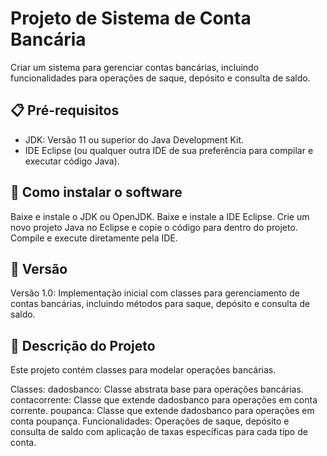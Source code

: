 # Projeto de Sistema de Conta Bancária


Criar um sistema para gerenciar contas bancárias, incluindo funcionalidades para operações de saque, depósito e consulta de saldo.


## 📋 Pré-requisitos


- JDK: Versão 11 ou superior do Java Development Kit.
- IDE Eclipse (ou qualquer outra IDE de sua preferência para compilar e executar código Java).

## 🔧 Como instalar o software

Baixe e instale o JDK ou OpenJDK. Baixe e instale a IDE Eclipse. Crie um novo projeto Java no Eclipse e copie o código para dentro do projeto. Compile e execute diretamente pela IDE.


## 📌 Versão

Versão 1.0: Implementação inicial com classes para gerenciamento de contas bancárias, incluindo métodos para saque, depósito e consulta de saldo.


## 📝 Descrição do Projeto

Este projeto contém classes para modelar operações bancárias.

Classes:
dadosbanco: Classe abstrata base para operações bancárias.
contacorrente: Classe que extende dadosbanco para operações em conta corrente.
poupanca: Classe que extende dadosbanco para operações em conta poupança.
Funcionalidades:
Operações de saque, depósito e consulta de saldo com aplicação de taxas específicas para cada tipo de conta.
